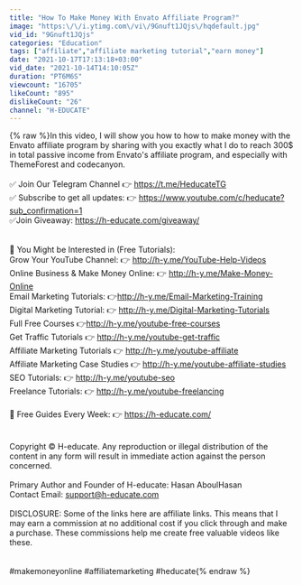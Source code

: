 ```yaml
---
title: "How To Make Money With Envato Affiliate Program?"
image: "https:\/\/i.ytimg.com\/vi\/9Gnuft1JQjs\/hqdefault.jpg"
vid_id: "9Gnuft1JQjs"
categories: "Education"
tags: ["affiliate","affiliate marketing tutorial","earn money"]
date: "2021-10-17T17:13:18+03:00"
vid_date: "2021-10-14T14:10:05Z"
duration: "PT6M6S"
viewcount: "16705"
likeCount: "895"
dislikeCount: "26"
channel: "H-EDUCATE"
---
```

{% raw %}In this video, I will show you how to how to make money with the Envato affiliate program by sharing with you exactly what I do to reach 300$ in total passive income from Envato's affiliate program, and especially with ThemeForest and codecanyon.<br /><br />✅ Join Our Telegram Channel 👉 <a rel="nofollow" target="blank" href="https://t.me/HeducateTG">https://t.me/HeducateTG</a><br />✅ Subscribe to get all updates: 👉 <a rel="nofollow" target="blank" href="https://www.youtube.com/c/heducate?sub_confirmation=1">https://www.youtube.com/c/heducate?sub_confirmation=1</a><br />✅Join Giveaway: <a rel="nofollow" target="blank" href="https://h-educate.com/giveaway/">https://h-educate.com/giveaway/</a><br /><br /><br />💜 You Might be Interested in (Free Tutorials):<br />Grow Your YouTube Channel: 👉 <a rel="nofollow" target="blank" href="http://h-y.me/YouTube-Help-Videos">http://h-y.me/YouTube-Help-Videos</a><br />Online Business &amp; Make Money Online: 👉 <a rel="nofollow" target="blank" href="http://h-y.me/Make-Money-Online">http://h-y.me/Make-Money-Online</a><br />Email Marketing Tutorials: 👉<a rel="nofollow" target="blank" href="http://h-y.me/Email-Marketing-Training">http://h-y.me/Email-Marketing-Training</a><br />Digital Marketing Tutorial: 👉 <a rel="nofollow" target="blank" href="http://h-y.me/Digital-Marketing-Tutorials">http://h-y.me/Digital-Marketing-Tutorials</a><br />Full Free Courses 👉<a rel="nofollow" target="blank" href="http://h-y.me/youtube-free-courses">http://h-y.me/youtube-free-courses</a><br />Get Traffic Tutorials 👉 <a rel="nofollow" target="blank" href="http://h-y.me/youtube-get-traffic">http://h-y.me/youtube-get-traffic</a><br />Affiliate Marketing Tutorials 👉 <a rel="nofollow" target="blank" href="http://h-y.me/youtube-affiliate">http://h-y.me/youtube-affiliate</a><br />Affiliate Marketing Case Studies 👉 <a rel="nofollow" target="blank" href="http://h-y.me/youtube-affiliate-studies">http://h-y.me/youtube-affiliate-studies</a><br />SEO Tutorials: 👉 <a rel="nofollow" target="blank" href="http://h-y.me/youtube-seo">http://h-y.me/youtube-seo</a><br />Freelance Tutorials: 👉 <a rel="nofollow" target="blank" href="http://h-y.me/youtube-freelancing">http://h-y.me/youtube-freelancing</a><br /><br />🔔 Free Guides Every Week: 👉 <a rel="nofollow" target="blank" href="https://h-educate.com/">https://h-educate.com/</a><br /><br /><br />Copyright © H-educate. Any reproduction or illegal distribution of the content in any form will result in immediate action against the person concerned.<br /><br />Primary Author and Founder of H-educate: Hasan AboulHasan<br />Contact Email: support@h-educate.com<br /><br />DISCLOSURE: Some of the links here are affiliate links. This means that I may earn a commission at no additional cost if you click through and make a purchase. These commissions help me create free valuable videos like these.<br /><br /><br />#makemoneyonline #affiliatemarketing #heducate{% endraw %}
